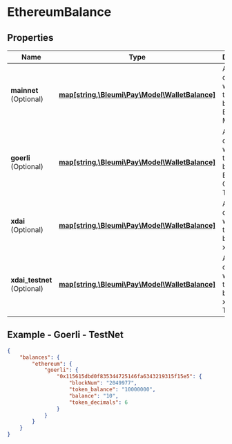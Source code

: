 # EthereumBalance

## Properties
Name | Type | Description | Notes
------------ | ------------- | ------------- | -------------
**mainnet** <br> (Optional)| [**map[string,\Bleumi\Pay\Model\WalletBalance]**](WalletBalance.md) | A dictionary which gives the token balances in Ethereum MainNet | 
**goerli** <br> (Optional)| [**map[string,\Bleumi\Pay\Model\WalletBalance]**](WalletBalance.md) | A dictionary which gives the token balances in Ethereum Goerli TestNet | 
**xdai** <br> (Optional)| [**map[string,\Bleumi\Pay\Model\WalletBalance]**](WalletBalance.md) | A dictionary which gives the token balances in xDAI |
**xdai_testnet** <br> (Optional)| [**map[string,\Bleumi\Pay\Model\WalletBalance]**](WalletBalance.md) | A dictionary which gives the token balances in xDAI TestNet | 


## Example - Goerli - TestNet

```json
{
    "balances": {
        "ethereum": {
            "goerli": {
                "0x115615dbd0f835344725146fa6343219315f15e5": {
                    "blockNum": "2049977",
                    "token_balance": "10000000",
                    "balance": "10",
                    "token_decimals": 6
                }
            }
        }
    }
}
```
